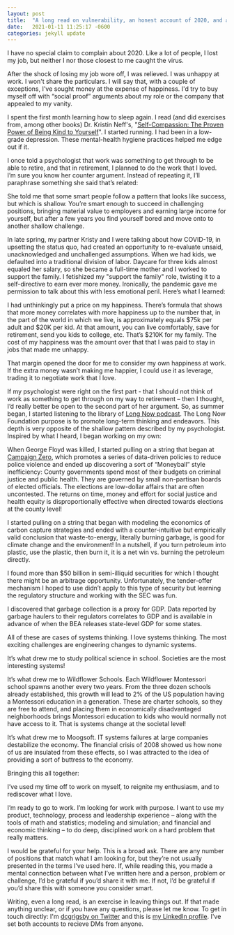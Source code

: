 ```yaml
---
layout: post
title:  "A long read on vulnerability, an honest account of 2020, and an ask for help"
date:   2021-01-11 11:25:17 -0600
categories: jekyll update
---
```


I have no special claim to complain about 2020.  Like a lot of people, I lost my job, but neither I nor those closest to me caught the virus.

After the shock of losing my job wore off, I was relieved.  I was unhappy at work.  I won't share the particulars. I will say that, with a couple of exceptions, I've sought money at the expense of happiness.  I'd try to buy myself off with “social proof” arguments about my role or the company that appealed to my vanity.

I spent the first month learning how to sleep again.  I read (and did exercises from, among other books) Dr. Kristin Neff's, "[Self-Compassion: The Proven Power of Being Kind to Yourself](https://self-compassion.org/self-compassion-kristin-neff/)".  I started running.  I had been in a low-grade depression.  These mental-health hygiene practices helped me edge out if it.

I once told a psychologist that work was something to get through to be able to retire, and that in retirement, I planned to do the work that I loved.  I’m sure you know her counter argument.  Instead of repeating it, I’ll paraphrase something she said that’s related:

She told me that some smart people follow a pattern that looks like success, but which is shallow.  You’re smart enough to succeed in challenging positions, bringing material value to employers and earning large income for yourself, but after a few years you find yourself bored and move onto to another shallow challenge. 

In late spring, my partner Kristy and I were talking about how COVID-19, in upsetting the status quo, had created an opportunity to re-evaluate unsaid, unacknowledged and unchallenged assumptions.  When we had kids, we defaulted into a traditional division of labor.  Daycare for three kids almost equaled her salary, so she became a full-time mother and I worked to support the family.  I fetishized my "support the family" role, twisting it to a self-directive to earn ever more money.  Ironically, the pandemic gave me permission to talk about this with less emotional peril.  Here’s what I learned:

I had unthinkingly put a price on my happiness.  There’s formula that shows that more money correlates with more happiness up to the number that, in the part of the world in which we live, is approximately equals $75k per adult and $20K per kid.  At that amount, you can live comfortably, save for retirement, send you kids to college, etc.  That’s $210K for my family.  The cost of my happiness was the amount over that that I was paid to stay in jobs that made me unhappy.
 
That margin opened the door for me to consider my own happiness at work.  If the extra money wasn’t making me happier, I could use it as leverage, trading it to negotiate work that I love.  

If my psychologist were right on the first part - that I should not think of work as something to get through on my way to retirement – then I thought, I’d really better be open to the second part of her argument.  So, as summer began, I started listening to the library of [Long Now podcast](https://longnow.org/seminars/podcast/).  The Long Now Foundation purpose is to promote long-term thinking and endeavors.  This depth is very opposite of the shallow pattern described by my psychologist.  Inspired by what I heard, I began working on my own:

When George Floyd was killed, I started pulling on a string that began at [Campaign Zero](https://www.joincampaignzero.org/), which promotes a series of data-driven policies to reduce police violence and ended up discovering a sort of “Moneyball” style inefficiency:  County governments spend most of their budgets on criminal justice and public health.  They are governed by small non-partisan boards of elected officials.  The elections are low-dollar affairs that are often uncontested.  The returns on time, money and effort for social justice and health equity is disproportionally effective when directed towards elections at the county level! 

I started pulling on a string that began with modeling the economics of carbon capture strategies and ended with a counter-intuitive but empirically valid conclusion that waste-to-energy, literally burning garbage, is good for climate change and the environment!  In a nutshell, if you turn petroleum into plastic, use the plastic, then burn it, it is a net win vs. burning the petroleum directly.

I found more than $50 billion in semi-illiquid securities for which I thought there might be an arbitrage opportunity.  Unfortunately, the tender-offer mechanism I hoped to use didn’t apply to this type of security but learning the regulatory structure and working with the SEC was fun.

I discovered that garbage collection is a proxy for GDP.  Data reported by garbage haulers to their regulators correlates to GDP and is available in advance of when the BEA releases state-level GDP for some states.

All of these are cases of systems thinking.  I love systems thinking.  The most exciting challenges are engineering changes to dynamic systems.

It’s what drew me to study political science in school.  Societies are the most interesting systems!  

It’s what drew me to Wildflower Schools.  Each Wildflower Montessori school spawns another every two years. From the three dozen schools already established, this growth will lead to 2% of the US population having a Montessori education in a generation.  These are charter schools, so they are free to attend, and placing them in economically disadvantaged neighborhoods brings Montessori education to kids who would normally not have access to it. That is systems change at the societal level!

It’s what drew me to Moogsoft.  IT systems failures at large companies destabilize the economy.  The financial crisis of 2008 showed us how none of us are insulated from these effects, so I was attracted to the idea of providing a sort of buttress to the economy.

Bringing this all together:

I’ve used my time off to work on myself, to reignite my enthusiasm, and to rediscover what I love.  

I’m ready to go to work.  I’m looking for work with purpose. I want to use my product, technology, process and leadership experience – along with the tools of math and statistics; modeling and simulation; and financial and economic thinking – to do deep, disciplined work on a hard problem that really matters.

I would be grateful for your help.  This is a broad ask.  There are any number of positions that match what I am looking for, but they’re not usually presented in the terms I’ve used here.   If, while reading this, you made a mental connection between what I’ve written here and a person, problem or challenge, I’d be grateful if you’d share it with me.  If not, I’d be grateful if you’d share this with someone you consider smart.

Writing, even a long read, is an exercise in leaving things out.  If that made anything unclear, or if you have any questions, please let me know.  To get in touch directly: I'm [dcgrigsby on Twitter](https://twitter.com/dcgrigsby) and this is [my LinkedIn profile](https://www.linkedin.com/in/dangrigsby/).  I've set both accounts to recieve DMs from anyone.

